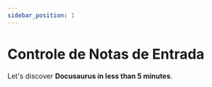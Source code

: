 ```yaml
---
sidebar_position: 1
---
```


# Controle de Notas de Entrada

Let's discover **Docusaurus in less than 5 minutes**.

